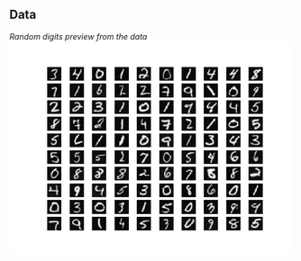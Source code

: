 ## Data
*Random digits preview from the data*
![Alt Text](https://github.com/AshishOhri/machine_learning_course_python/blob/master/multiclass_classification/plots/digits.png)
